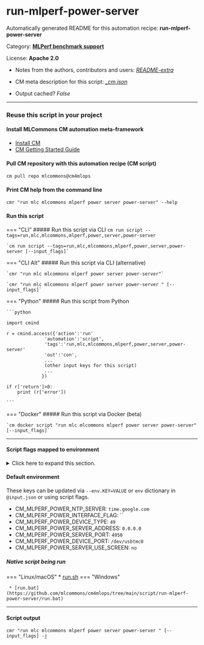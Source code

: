 # run-mlperf-power-server
Automatically generated README for this automation recipe: **run-mlperf-power-server**

Category: **[MLPerf benchmark support](..)**

License: **Apache 2.0**

* Notes from the authors, contributors and users: [*README-extra*](https://github.com/mlcommons/cm4mlops/tree/main/script/run-mlperf-power-server/README-extra.md)

* CM meta description for this script: *[_cm.json](https://github.com/mlcommons/cm4mlops/tree/main/script/run-mlperf-power-server/_cm.json)*
* Output cached? *False*

---
### Reuse this script in your project

#### Install MLCommons CM automation meta-framework

* [Install CM](https://docs.mlcommons.org/ck/install)
* [CM Getting Started Guide](https://docs.mlcommons.org/ck/getting-started/)

#### Pull CM repository with this automation recipe (CM script)

```cm pull repo mlcommons@cm4mlops```

#### Print CM help from the command line

````cmr "run mlc mlcommons mlperf power server power-server" --help````

#### Run this script

=== "CLI"
    ##### Run this script via CLI
    `cm run script --tags=run,mlc,mlcommons,mlperf,power,server,power-server`

    `cm run script --tags=run,mlc,mlcommons,mlperf,power,server,power-server [--input_flags]`

=== "CLI Alt"
    ##### Run this script via CLI (alternative)

    `cmr "run mlc mlcommons mlperf power server power-server"`

    `cmr "run mlc mlcommons mlperf power server power-server " [--input_flags]`


=== "Python"
    ##### Run this script from Python


    ```python

    import cmind

    r = cmind.access({'action':'run'
                  'automation':'script',
                  'tags':'run,mlc,mlcommons,mlperf,power,server,power-server'
                  'out':'con',
                  ...
                  (other input keys for this script)
                  ...
                 })

    if r['return']>0:
        print (r['error'])

    ```


=== "Docker"
    ##### Run this script via Docker (beta)

    `cm docker script "run mlc mlcommons mlperf power server power-server" [--input_flags]`

___


#### Script flags mapped to environment
<details>
<summary>Click here to expand this section.</summary>

* `--device_port=value`  &rarr;  `CM_MLPERF_POWER_DEVICE_PORT=value`
* `--device_type=value`  &rarr;  `CM_MLPERF_POWER_DEVICE_TYPE=value`
* `--interface_flag=value`  &rarr;  `CM_MLPERF_POWER_INTERFACE_FLAG=value`
* `--ntp_server=value`  &rarr;  `CM_MLPERF_POWER_NTP_SERVER=value`
* `--screen=value`  &rarr;  `CM_MLPERF_POWER_SERVER_USE_SCREEN=value`

**Above CLI flags can be used in the Python CM API as follows:**

```python
r=cm.access({... , "device_port":...}
```

</details>

#### Default environment


These keys can be updated via `--env.KEY=VALUE` or `env` dictionary in `@input.json` or using script flags.

* CM_MLPERF_POWER_NTP_SERVER: `time.google.com`
* CM_MLPERF_POWER_INTERFACE_FLAG: ``
* CM_MLPERF_POWER_DEVICE_TYPE: `49`
* CM_MLPERF_POWER_SERVER_ADDRESS: `0.0.0.0`
* CM_MLPERF_POWER_SERVER_PORT: `4950`
* CM_MLPERF_POWER_DEVICE_PORT: `/dev/usbtmc0`
* CM_MLPERF_POWER_SERVER_USE_SCREEN: `no`



##### Native script being run
=== "Linux/macOS"
     * [run.sh](https://github.com/mlcommons/cm4mlops/tree/main/script/run-mlperf-power-server/run.sh)
=== "Windows"

     * [run.bat](https://github.com/mlcommons/cm4mlops/tree/main/script/run-mlperf-power-server/run.bat)
___
#### Script output
`cmr "run mlc mlcommons mlperf power server power-server " [--input_flags] -j`